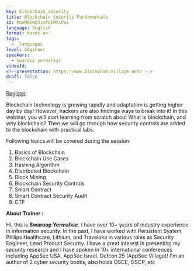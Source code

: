 ```yaml
---
key: blockchain_security
title: Blockchain Security Fundamentals
id: PmoMEVHO3imfUIMXsPai
language: English
format: hands-on
tags:
  - _languages
level: beginner
speakers:
  - swaroop_yermalkar
videoId: 
<!--presentation: https://www.blockchainvillage.net/ -->
draft: false
---
```


<a align="center" class="btn primary" target="_blank" rel="noopener" href="https://forms.gle/bWiRtq9K5tc5X9rh6">Register</a>


Blockchain technology is growing rapidly and adaptation is getting higher day by day! However, hackers are also findings ways to break into it! In this webinar, you will start learning from scratch about
What is blockchain, and why blockchain? Then we will go through how security controls are added to the blockchain with practical labs. 

Following topics will be covered during the session:
<ol>
    <li>Basics of Blockchain</li>
    <li>Blockchain Use Cases</li>
    <li>Hashing Algorithm</li>
    <li>Distributed Blockchain</li>
    <li>Block Mining</li>
    <li>Blockchain Security Controls</li>
    <li>Smart Contract</li>
    <li>Smart Contract Security Audit</li>
    <li>CTF</li>
</ol>

**About Trainer :**

Hi, this is **Swaroop Yermalkar**. I have over 10+ years of industry experience in information security. In the past, I have worked with Persistent System, Philips Healthcare, Lithium, and Traveloka in various roles as Security Engineer, Lead Product Security. I have a great interest in presenting my security research and I have spoken in 10+ international conferences including AppSec USA, AppSec Israel, Defcon 25 (AppSec Village)! I'm an author of 2 cyber security books, also holds OSCE, OSCP, etc

<!--
<a align="center" class="btn primary" target="_blank" rel="noopener" href="https://docs.google.com/forms/d/1l0JWU9j-t_i0xJDF6NK7SPQoevcGx_ijkmsMoyvmxPk">Register</a>
-->
